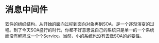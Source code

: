 # 消息中间件

软件的组织结构，从开始的面向过程到面向对象再到SOA，是一个逐渐演变的过程。到了今天SOA盛行的时代，你都不好意思说自己的系统只是单一的一个系统而没有解耦成一个个Service。当然，小的系统也没有去做SOA的必要性。

